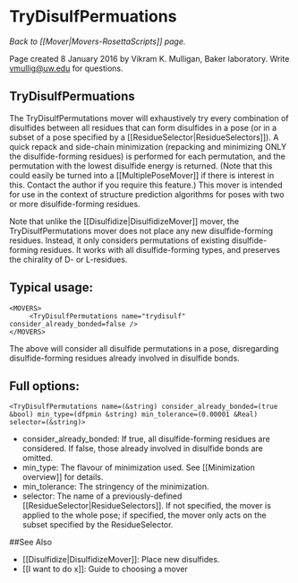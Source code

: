 # TryDisulfPermuations
*Back to [[Mover|Movers-RosettaScripts]] page.*

Page created 8 January 2016 by Vikram K. Mulligan, Baker laboratory.  Write vmullig@uw.edu for questions.
## TryDisulfPermuations
The TryDisulfPermutations mover will exhaustively try every combination of disulfides between all residues that can form disulfides in a pose (or in a subset of a pose specified by a [[ResidueSelector|ResidueSelectors]]).  A quick repack and side-chain minimization (repacking and minimizing ONLY the disulfide-forming residues) is performed for each permutation, and the permutation with the lowest disulfide energy is returned.  (Note that this could easily be turned into a [[MultiplePoseMover]] if there is interest in this.  Contact the author if you require this feature.)  This mover is intended for use in the context of structure prediction algorithms for poses with two or more disulfide-forming residues.

Note that unlike the [[Disulfidize|DisulfidizeMover]] mover, the TryDisulfPermutations mover does not place any new disulfide-forming residues.  Instead, it only considers permutations of existing disulfide-forming residues.  It works with all disulfide-forming types, and preserves the chirality of D- or L-residues.

## Typical usage:
```
<MOVERS>
     <TryDisulfPermutations name="trydisulf" consider_already_bonded=false />
</MOVERS>
```
The above will consider all disulfide permutations in a pose, disregarding disulfide-forming residues already involved in disulfide bonds.

## Full options:

```
<TryDisulfPermutations name=(&string) consider_already_bonded=(true &bool) min_type=(dfpmin &string) min_tolerance=(0.00001 &Real) selector=(&string)>
```
- consider_already_bonded: If true, all disulfide-forming residues are considered.  If false, those already involved in disulfide bonds are omitted.
- min_type: The flavour of minimization used.  See [[Minimization overview]] for details.
- min_tolerance: The stringency of the minimization.
- selector: The name of a previously-defined [[ResidueSelector|ResidueSelectors]].  If not specified, the mover is applied to the whole pose; if specified, the mover only acts on the subset specified by the ResidueSelector.

##See Also

* [[Disulfidize|DisulfidizeMover]]: Place new disulfides.
* [[I want to do x]]: Guide to choosing a mover

